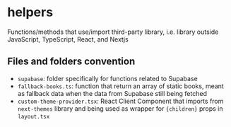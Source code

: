 # helpers

Functions/methods that use/import third-party library, i.e. library outside JavaScript, TypeScript, React, and Nextjs

## Files and folders convention

- `supabase`: folder specifically for functions related to Supabase
- `fallback-books.ts`: function that return an array of static books, meant as fallback data when the data from Supabase still being fetched
- `custom-theme-provider.tsx`: React Client Component that imports from `next-themes` library and being used as wrapper for `{children}` props in `layout.tsx`
